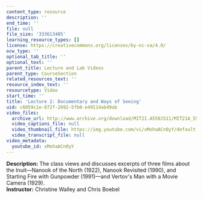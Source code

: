```yaml
---
content_type: resource
description: ''
end_time: ''
file: null
file_size: '333613405'
learning_resource_types: []
license: https://creativecommons.org/licenses/by-nc-sa/4.0/
ocw_type: ''
optional_tab_title: ''
optional_text: ''
parent_title: Lecture and Lab Videos
parent_type: CourseSection
related_resources_text: ''
resource_index_text: ''
resourcetype: Video
start_time: ''
title: 'Lecture 2: Documentary and Ways of Seeing'
uid: c6059c1e-872f-2692-5fb0-e49114ab49ab
video_files:
  archive_url: http://www.archive.org/download/MIT21.A550JS11/MIT21A_550JS11_lec02_300k.mp4
  video_captions_file: null
  video_thumbnail_file: https://img.youtube.com/vi/xMohaACn0yY/default.jpg
  video_transcript_file: null
video_metadata:
  youtube_id: xMohaACn0yY
---
```


**Description:** The class views and discusses excerpts of three films about the Inuit—Nanook of the North (1922), Nanook Revisited (1990), and Starting Fire with Gunpowder (1991)—and Vertov's Man with a Movie Camera (1929).  
**Instructor:** Christine Walley and Chris Boebel

